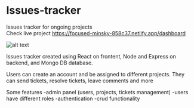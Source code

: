 # Issues-tracker
Issues tracker for ongoing projects</br>
Check live project https://focused-minsky-858c37.netlify.app/dashboard

![alt text](https://i.ibb.co/6NgqpXW/issue-Tracker1.jpg)

Issues tracker created using React on frontent, Node and Express on backend, and Mongo DB database.

Users can create an account and be assigned to different projects. They can send tickets, resolve tickets, leave comments and more

Some features
-admin panel (users, projects, tickets management)
-users have different roles
-authentication
-crud functionality



